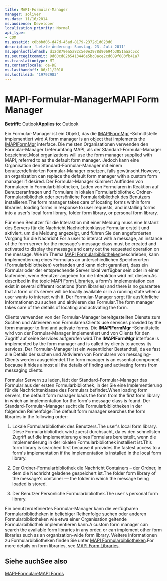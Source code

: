 ```yaml
---
title: MAPI-Formular-Manager
manager: soliver
ms.date: 11/16/2014
ms.audience: Developer
localization_priority: Normal
api_type:
- COM
ms.assetid: c0bbbd06-d47d-45ad-8179-2372d1d023d0
description: 'Letzte Änderung: Samstag, 23. Juli 2011'
ms.openlocfilehash: d12d879ea5a82c5e0e3978d90694b3851aaac5cc
ms.sourcegitcommit: 9d60cd82b5413446e5bc8ace2cd689f683fb41a7
ms.translationtype: MT
ms.contentlocale: de-DE
ms.lasthandoff: 06/11/2018
ms.locfileid: "19792983"
---
```

# <a name="mapi-form-manager"></a><span data-ttu-id="477f3-103">MAPI-Formular-Manager</span><span class="sxs-lookup"><span data-stu-id="477f3-103">MAPI Form Manager</span></span>

  
  
<span data-ttu-id="477f3-104">**Betrifft**: Outlook</span><span class="sxs-lookup"><span data-stu-id="477f3-104">**Applies to**: Outlook</span></span> 
  
<span data-ttu-id="477f3-105">Ein Formular-Manager ist ein Objekt, das die [IMAPIFormMgr](imapiformmgriunknown.md) -Schnittstelle implementiert wird.</span><span class="sxs-lookup"><span data-stu-id="477f3-105">A form manager is an object that implements the [IMAPIFormMgr](imapiformmgriunknown.md) interface.</span></span> <span data-ttu-id="477f3-106">Die meisten Organisationen verwenden den Formular-Manager Lieferumfang MAPI, als der Standard-Formular-Manager bezeichnet.</span><span class="sxs-lookup"><span data-stu-id="477f3-106">Most organizations will use the form manager supplied with MAPI, referred to as the default form manager.</span></span> <span data-ttu-id="477f3-107">Jedoch kann eine Organisation den Standard-Formular-Manager mit einem benutzerdefinierten Formular-Manager ersetzen, falls gewünscht.</span><span class="sxs-lookup"><span data-stu-id="477f3-107">However, an organization can replace the default form manager with a custom form manager if desired.</span></span> <span data-ttu-id="477f3-108">Der Formular-Manager kümmert Auffinden von Formularen in Formularbibliotheken, Laden von Formularen in Reaktion auf Benutzeranfragen und Formulare in lokalen Formularbibliothek, Ordner-Formularbibliothek oder persönliche Formularbibliothek des Benutzers installieren.</span><span class="sxs-lookup"><span data-stu-id="477f3-108">The form manager takes care of locating forms within form libraries, loading forms in response to user requests, and installing forms into a user's local form library, folder form library, or personal form library.</span></span> 
  
<span data-ttu-id="477f3-109">Für einen Benutzer für die Interaktion mit einer Meldung muss eine Instanz des Servers für die Nachricht Nachrichtenklasse Formular erstellt und aktiviert, um die Meldung angezeigt, und führen Sie den angeforderten Vorgang für die Nachricht.</span><span class="sxs-lookup"><span data-stu-id="477f3-109">For a user to interact with a message, an instance of the form server for the message's message class must be created and activated to display the message and carry out the requested operation on the message.</span></span> <span data-ttu-id="477f3-110">Wie im Thema [MAPI Formularbibliotheken](mapi-form-libraries.md)beschrieben, kann Implementierung eines Formulars an unterschiedlichen Speicherorten (Formularbibliotheken) vorhanden und kann nicht garantiert, dass ein Formular oder der entsprechende Server lokal verfügbar sein oder in einer laufenden, wenn Benutzer angeben für die Interaktion wird mit diesem.</span><span class="sxs-lookup"><span data-stu-id="477f3-110">As described in the topic [MAPI Form Libraries](mapi-form-libraries.md), a form's implementation can exist in several different locations (form libraries) and there is no guarantee that a form or its server will be locally available or in a running state when a user wants to interact with it.</span></span> <span data-ttu-id="477f3-111">Der Formular-Manager sorgt für ausführliche Informationen zu suchen und aktivieren das Formular.</span><span class="sxs-lookup"><span data-stu-id="477f3-111">The form manager takes care of the details of locating and activating the form.</span></span>
  
<span data-ttu-id="477f3-112">Clients verwenden von der Formular-Manager bereitgestellten Dienste zum Suchen und Aktivieren von Formularen.</span><span class="sxs-lookup"><span data-stu-id="477f3-112">Clients use services provided by the form manager to find and activate forms.</span></span> <span data-ttu-id="477f3-113">Die **IMAPIFormMgr** -Schnittstelle wird von der Formular-Manager implementiert und von Clients für den Zugriff auf seine Services aufgerufen wird.</span><span class="sxs-lookup"><span data-stu-id="477f3-113">The **IMAPIFormMgr** interface is implemented by the form manager and is called by clients to access its services.</span></span> <span data-ttu-id="477f3-114">Der Formular-Manager ist ein wesentlicher Bestandteil, da es fast alle Details der suchen und Aktivieren von Formularen von messaging-Clients werden ausgeblendet.</span><span class="sxs-lookup"><span data-stu-id="477f3-114">The form manager is an essential component because it hides almost all the details of finding and activating forms from messaging clients.</span></span> 
  
<span data-ttu-id="477f3-115">Formular Servern zu laden, lädt der Standard-Formular-Manager das Formular aus der ersten Formularbibliothek, in der Sie eine Implementierung für die Nachrichtenklasse des Formulars befindet.</span><span class="sxs-lookup"><span data-stu-id="477f3-115">When loading form servers, the default form manager loads the form from the first form library in which an implementation for the form's message class is found.</span></span> <span data-ttu-id="477f3-116">Der Standard-Formular-Manager sucht die Formularbibliotheken in der folgenden Reihenfolge:</span><span class="sxs-lookup"><span data-stu-id="477f3-116">The default form manager searches the form libraries in the following order:</span></span>
  
1. <span data-ttu-id="477f3-117">Lokale Formularbibliothek des Benutzers.</span><span class="sxs-lookup"><span data-stu-id="477f3-117">The user's local form library.</span></span> <span data-ttu-id="477f3-118">Diese Formularbibliothek wird zuerst durchsucht, da es den schnellsten Zugriff auf die Implementierung eines Formulars bereitstellt, wenn die Implementierung in der lokalen Formularbibliothek installiert ist.</span><span class="sxs-lookup"><span data-stu-id="477f3-118">This form library is searched first because it provides the fastest access to a form's implementation if the implementation is installed in the local form library.</span></span>
    
2. <span data-ttu-id="477f3-119">Der Ordner-Formularbibliothek die Nachricht Containers – der Ordner, in dem die Nachricht geladene gespeichert ist.</span><span class="sxs-lookup"><span data-stu-id="477f3-119">The folder form library of the message's container — the folder in which the message being loaded is stored.</span></span>
    
3. <span data-ttu-id="477f3-120">Der Benutzer Persönliche Formularbibliothek.</span><span class="sxs-lookup"><span data-stu-id="477f3-120">The user's personal form library.</span></span>
    
<span data-ttu-id="477f3-121">Ein benutzerdefiniertes Formular-Manager kann die verfügbaren Formularbibliotheken in beliebiger Reihenfolge suchen oder anderen Formularbibliotheken wie etwa einer Organisation geltende Formularbibliothek implementieren kann.</span><span class="sxs-lookup"><span data-stu-id="477f3-121">A custom form manager can search the available form libraries in any order, or can implement other form libraries such as an organization-wide form library.</span></span> <span data-ttu-id="477f3-122">Weitere Informationen zu Formularbibliotheken finden Sie unter [MAPI Formularbibliotheken](mapi-form-libraries.md).</span><span class="sxs-lookup"><span data-stu-id="477f3-122">For more details on form libraries, see [MAPI Form Libraries](mapi-form-libraries.md).</span></span> 
  
## <a name="see-also"></a><span data-ttu-id="477f3-123">Siehe auch</span><span class="sxs-lookup"><span data-stu-id="477f3-123">See also</span></span>



[<span data-ttu-id="477f3-124">MAPI-Formulare</span><span class="sxs-lookup"><span data-stu-id="477f3-124">MAPI Forms</span></span>](mapi-forms.md)

